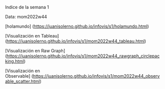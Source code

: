 Indice de la semana 1

Data: mom2022w44

[holamundo] (https://juanisolerno.github.io/infovis/s1/holamundo.html)

[Visualización en Tableau] (https://juanisolerno.github.io/infovis/s1/mom2022w44_tableau.html)

[Visualización en Raw Graph] (https://juanisolerno.github.io/infovis/s1/mom2022w44_rawgraph_circlepacking.html)

[Visualización en Observable] (https://juanisolerno.github.io/infovis/s1/mom2022w44_observable_scatter.html)

